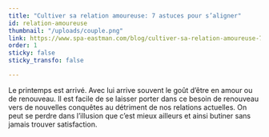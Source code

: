 ```yaml
---
title: "Cultiver sa relation amoureuse: 7 astuces pour s’aligner"
id: relation-amoureuse
thumbnail: "/uploads/couple.png"
link: https://www.spa-eastman.com/blog/cultiver-sa-relation-amoureuse-7-astuces-pour-saligner/
order: 1
sticky: false
sticky_transfo: false

---
```

Le printemps est arrivé. Avec lui arrive souvent le goût d’être en amour ou de renouveau. Il est facile de se laisser porter dans ce besoin de renouveau vers de nouvelles conquêtes au détriment de nos relations actuelles. On peut se perdre dans l’illusion que c’est mieux ailleurs et ainsi butiner sans jamais trouver satisfaction.
